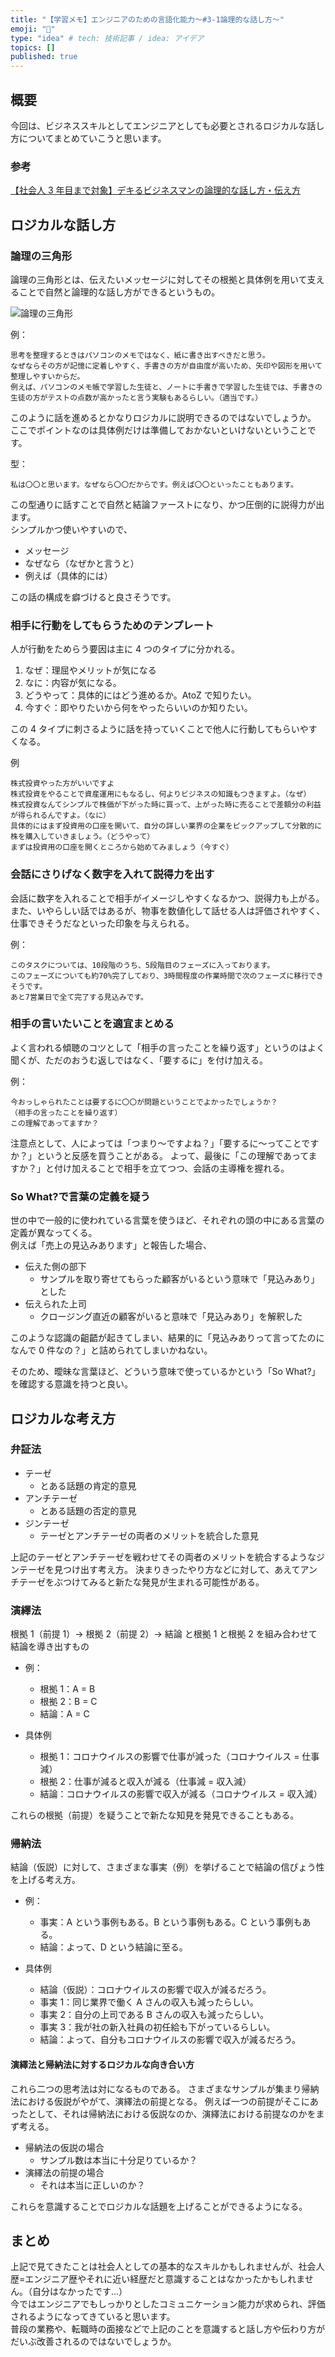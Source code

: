```yaml
---
title: "【学習メモ】エンジニアのための言語化能力〜#3-1論理的な話し方〜"
emoji: "🔖"
type: "idea" # tech: 技術記事 / idea: アイデア
topics: []
published: true
---
```


## 概要

今回は、ビジネススキルとしてエンジニアとしても必要とされるロジカルな話し方についてまとめていこうと思います。

### 参考

[【社会人 3 年目まで対象】デキるビジネスマンの論理的な話し方・伝え方](https://www.udemy.com/course/logicaltalk/)

## ロジカルな話し方

### 論理の三角形

論理の三角形とは、伝えたいメッセージに対してその根拠と具体例を用いて支えることで自然と論理的な話し方ができるというもの。

![論理の三角形](/images/2e207db4cc3e92/logic_triangle.png)

例：

```
思考を整理するときはパソコンのメモではなく、紙に書き出すべきだと思う。
なぜならその方が記憶に定着しやすく、手書きの方が自由度が高いため、矢印や図形を用いて整理しやすいからだ。
例えば、パソコンのメモ帳で学習した生徒と、ノートに手書きで学習した生徒では、手書きの生徒の方がテストの点数が高かったと言う実験もあるらしい。（適当です。）
```

このように話を進めるとかなりロジカルに説明できるのではないでしょうか。  
ここでポイントなのは具体例だけは準備しておかないといけないということです。

型：

```
私は〇〇と思います。なぜなら〇〇だからです。例えば〇〇といったこともあります。
```

この型通りに話すことで自然と結論ファーストになり、かつ圧倒的に説得力が出ます。  
シンプルかつ使いやすいので、

- メッセージ
- なぜなら（なぜかと言うと）
- 例えば（具体的には）

この話の構成を癖づけると良さそうです。

### 相手に行動をしてもらうためのテンプレート

人が行動をためらう要因は主に 4 つのタイプに分かれる。

1. なぜ：理屈やメリットが気になる
2. なに：内容が気になる。
3. どうやって：具体的にはどう進めるか。AtoZ で知りたい。
4. 今すぐ：即やりたいから何をやったらいいのか知りたい。

この 4 タイプに刺さるように話を持っていくことで他人に行動してもらいやすくなる。

例

```
株式投資やった方がいいですよ
株式投資をやることで資産運用にもなるし、何よりビジネスの知識もつきますよ。（なぜ）
株式投資なんてシンプルで株価が下がった時に買って、上がった時に売ることで差額分の利益が得られるんですよ。（なに）
具体的にはまず投資用の口座を開いて、自分の詳しい業界の企業をピックアップして分散的に株を購入していきましょう。（どうやって）
まずは投資用の口座を開くところから始めてみましょう（今すぐ）
```

### 会話にさりげなく数字を入れて説得力を出す

会話に数字を入れることで相手がイメージしやすくなるかつ、説得力も上がる。  
また、いやらしい話ではあるが、物事を数値化して話せる人は評価されやすく、仕事できそうだなといった印象を与えられる。

例：

```
このタスクについては、10段階のうち、5段階目のフェーズに入っております。
このフェーズについても約70%完了しており、3時間程度の作業時間で次のフェーズに移行できそうです。
あと7営業日で全て完了する見込みです。
```

### 相手の言いたいことを適宜まとめる

よく言われる傾聴のコツとして「相手の言ったことを繰り返す」というのはよく聞くが、ただのおうむ返しではなく、「要するに」を付け加える。

例：

```
今おっしゃられたことは要するに〇〇が問題ということでよかったでしょうか？
（相手の言ったことを繰り返す）
この理解であってますか？
```

注意点として、人によっては「つまり〜ですよね？」「要するに〜ってことですか？」というと反感を買うことがある。
よって、最後に「この理解であってますか？」と付け加えることで相手を立てつつ、会話の主導権を握れる。

### So What?で言葉の定義を疑う

世の中で一般的に使われている言葉を使うほど、それぞれの頭の中にある言葉の定義が異なってくる。  
例えば「売上の見込みあります」と報告した場合、

- 伝えた側の部下
  - サンプルを取り寄せてもらった顧客がいるという意味で「見込みあり」とした
- 伝えられた上司
  - クロージング直近の顧客がいると意味で「見込みあり」を解釈した

このような認識の齟齬が起きてしまい、結果的に「見込みありって言ってたのになんで 0 件なの？」と詰められてしまいかねない。

そのため、曖昧な言葉ほど、どういう意味で使っているかという「So What?」を確認する意識を持つと良い。

## ロジカルな考え方

### 弁証法

- テーゼ
  - とある話題の肯定的意見
- アンチテーゼ
  - とある話題の否定的意見
- ジンテーゼ
  - テーゼとアンチテーゼの両者のメリットを統合した意見

上記のテーゼとアンチテーゼを戦わせてその両者のメリットを統合するようなジンテーゼを見つけ出す考え方。
決まりきったやり方などに対して、あえてアンチテーゼをぶつけてみると新たな発見が生まれる可能性がある。

### 演繹法

根拠 1（前提 1）→ 根拠 2（前提 2）→ 結論 と根拠 1 と根拠 2 を組み合わせて結論を導き出すもの

- 例：

  - 根拠 1：A = B
  - 根拠 2：B = C
  - 結論：A = C

- 具体例
  - 根拠 1：コロナウイルスの影響で仕事が減った（コロナウイルス = 仕事減）
  - 根拠 2：仕事が減ると収入が減る（仕事減 = 収入減）
  - 結論：コロナウイルスの影響で収入が減る（コロナウイルス = 収入減）

これらの根拠（前提）を疑うことで新たな知見を発見できることもある。

### 帰納法

結論（仮説）に対して、さまざまな事実（例）を挙げることで結論の信ぴょう性を上げる考え方。

- 例：

  - 事実：A という事例もある。B という事例もある。C という事例もある。
  - 結論：よって、D という結論に至る。

- 具体例
  - 結論（仮説）：コロナウイルスの影響で収入が減るだろう。
  - 事実 1：同じ業界で働く A さんの収入も減ったらしい。
  - 事実 2：自分の上司である B さんの収入も減ったらしい。
  - 事実 3：我が社の新入社員の初任給も下がっているらしい。
  - 結論：よって、自分もコロナウイルスの影響で収入が減るだろう。

#### 演繹法と帰納法に対するロジカルな向き合い方

これら二つの思考法は対になるものである。
さまざまなサンプルが集まり帰納法における仮説がやがて、演繹法の前提となる。
例えば一つの前提がそこにあったとして、それは帰納法における仮説なのか、演繹法における前提なのかをまず考える。

- 帰納法の仮説の場合
  - サンプル数は本当に十分足りているか？
- 演繹法の前提の場合
  - それは本当に正しいのか？

これらを意識することでロジカルな話題を上げることができるようになる。

## まとめ

上記で見てきたことは社会人としての基本的なスキルかもしれませんが、社会人歴=エンジニア歴やそれに近い経歴だと意識することはなかったかもしれません。（自分はなかったです...）  
今ではエンジニアでもしっかりとしたコミュニケーション能力が求められ、評価されるようになってきていると思います。  
普段の業務や、転職時の面接などで上記のことを意識すると話し方や伝わり方がだいぶ改善されるのではないでしょうか。
